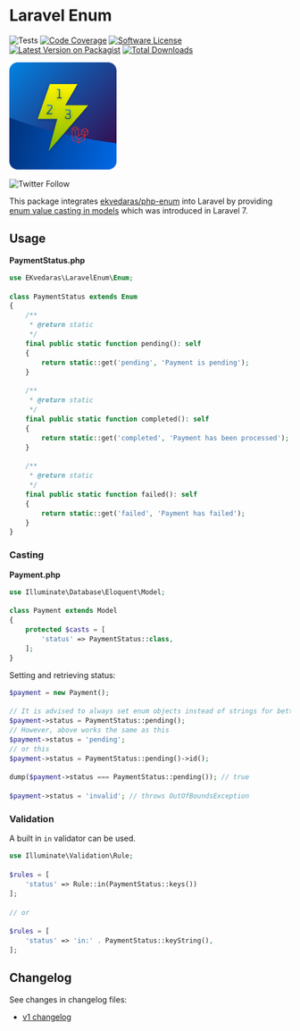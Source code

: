 # Laravel Enum

![Tests](https://github.com/ekvedaras/laravel-enum/workflows/run-tests/badge.svg)
[![Code Coverage](https://img.shields.io/codecov/c/gh/ekvedaras/laravel-enum/main?style=flat)](https://app.codecov.io/gh/ekvedaras/laravel-enum)
[![Software License](https://img.shields.io/badge/license-MIT-brightgreen.svg?style=flat)](LICENSE)
[![Latest Version on Packagist](https://img.shields.io/packagist/v/ekvedaras/laravel-enum.svg?style=flat)](https://packagist.org/packages/ekvedaras/laravel-enum)
[![Total Downloads](https://img.shields.io/packagist/dt/ekvedaras/laravel-enum.svg?style=flat)](https://packagist.org/packages/ekvedaras/laravel-enum)

<img src="logo.svg" width="192" height="192"/>

![Twitter Follow](https://img.shields.io/twitter/follow/ekvedaras?style=plastic)


This package integrates [ekvedaras/php-enum](https://github.com/ekvedaras/php-enum)
into Laravel by providing [enum value casting in models](https://laravel.com/docs/7.x/eloquent-mutators#custom-casts) which was introduced in Laravel 7.

## Usage

**PaymentStatus.php**
```php
use EKvedaras\LaravelEnum\Enum;

class PaymentStatus extends Enum
{
    /**
     * @return static
     */
    final public static function pending(): self
    {
        return static::get('pending', 'Payment is pending');
    }

    /**
     * @return static
     */
    final public static function completed(): self
    {
        return static::get('completed', 'Payment has been processed');
    }

    /**
     * @return static
     */
    final public static function failed(): self
    {
        return static::get('failed', 'Payment has failed');
    }
}
```

### Casting

**Payment.php**
```php
use Illuminate\Database\Eloquent\Model;

class Payment extends Model
{
    protected $casts = [
        'status' => PaymentStatus::class,
    ];
}
```

Setting and retrieving status:
```php
$payment = new Payment();

// It is advised to always set enum objects instead of strings for better usage analysis
$payment->status = PaymentStatus::pending();
// However, above works the same as this
$payment->status = 'pending';
// or this
$payment->status = PaymentStatus::pending()->id();

dump($payment->status === PaymentStatus::pending()); // true

$payment->status = 'invalid'; // throws OutOfBoundsException
```

### Validation

A built in `in` validator can be used.

```php
use Illuminate\Validation\Rule;

$rules = [
    'status' => Rule::in(PaymentStatus::keys())
];

// or

$rules = [
    'status' => 'in:' . PaymentStatus::keyString(),
];
```

## Changelog

See changes in changelog files:

* [v1 changelog](CHANGELOG-1.x.md)
